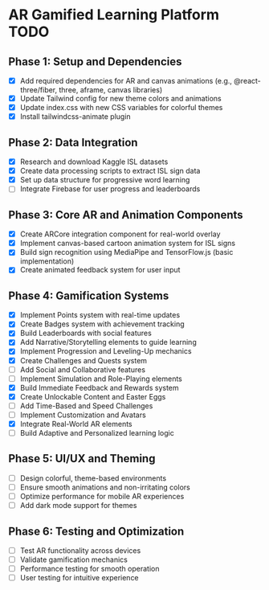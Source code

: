# AR Gamified Learning Platform TODO

## Phase 1: Setup and Dependencies
- [x] Add required dependencies for AR and canvas animations (e.g., @react-three/fiber, three, aframe, canvas libraries)
- [x] Update Tailwind config for new theme colors and animations
- [x] Update index.css with new CSS variables for colorful themes
- [x] Install tailwindcss-animate plugin

## Phase 2: Data Integration
- [x] Research and download Kaggle ISL datasets
- [x] Create data processing scripts to extract ISL sign data
- [x] Set up data structure for progressive word learning
- [ ] Integrate Firebase for user progress and leaderboards

## Phase 3: Core AR and Animation Components
- [x] Create ARCore integration component for real-world overlay
- [x] Implement canvas-based cartoon animation system for ISL signs
- [x] Build sign recognition using MediaPipe and TensorFlow.js (basic implementation)
- [x] Create animated feedback system for user input

## Phase 4: Gamification Systems
- [x] Implement Points system with real-time updates
- [x] Create Badges system with achievement tracking
- [x] Build Leaderboards with social features
- [x] Add Narrative/Storytelling elements to guide learning
- [x] Implement Progression and Leveling-Up mechanics
- [x] Create Challenges and Quests system
- [ ] Add Social and Collaborative features
- [ ] Implement Simulation and Role-Playing elements
- [x] Build Immediate Feedback and Rewards system
- [x] Create Unlockable Content and Easter Eggs
- [ ] Add Time-Based and Speed Challenges
- [ ] Implement Customization and Avatars
- [x] Integrate Real-World AR elements
- [ ] Build Adaptive and Personalized learning logic

## Phase 5: UI/UX and Theming
- [ ] Design colorful, theme-based environments
- [ ] Ensure smooth animations and non-irritating colors
- [ ] Optimize performance for mobile AR experiences
- [ ] Add dark mode support for themes

## Phase 6: Testing and Optimization
- [ ] Test AR functionality across devices
- [ ] Validate gamification mechanics
- [ ] Performance testing for smooth operation
- [ ] User testing for intuitive experience
